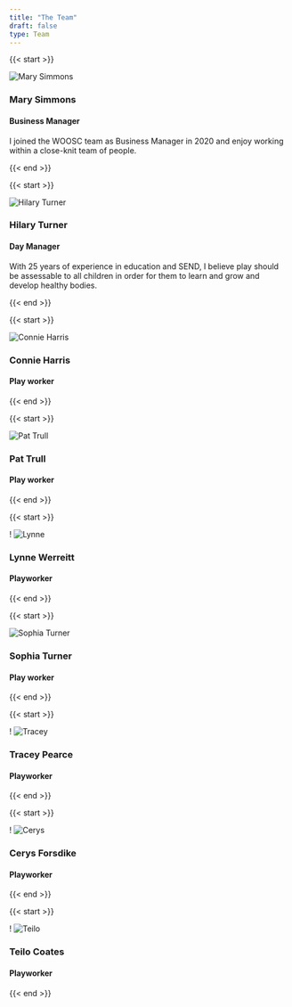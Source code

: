 ```yaml
---
title: "The Team"
draft: false
type: Team
---
```


{{< start >}}

![Mary Simmons](MaryS.png)

### Mary Simmons
#### Business Manager

I joined the WOOSC team as Business Manager in 2020 and enjoy working within a close-knit team of people.

{{< end >}}


{{< start >}}

![Hilary Turner](HilaryT.png)

### Hilary Turner
#### Day Manager

With 25 years of experience in education and SEND,
I believe play should be assessable to all children in order for them to learn and grow
and develop healthy bodies.

{{< end >}}


{{< start >}}

![Connie Harris](ConnieH.png)

### Connie Harris
#### Play worker

{{< end >}}


{{< start >}}

![Pat Trull](PatT.png)

### Pat Trull
#### Play worker

{{< end >}}


{{< start >}}

! ![Lynne](https://github.com/WickwarOutOfSchoolClub/WOOSC-Website/assets/146770670/e1e4330d-a0ca-4645-8991-3ebd31846b33)

### Lynne Werreitt
#### Playworker

{{< end >}}


{{< start >}}

![Sophia Turner](SophiaT.jpg)

### Sophia Turner
#### Play worker

{{< end >}}


{{< start >}}

! ![Tracey](https://github.com/WickwarOutOfSchoolClub/WOOSC-Website/assets/146770670/ac5fbd9b-3052-4ead-9f1c-d438181f21a7)


### Tracey Pearce
#### Playworker 

{{< end >}}


{{< start >}}

! ![Cerys](https://github.com/WickwarOutOfSchoolClub/WOOSC-Website/assets/146770670/385071f2-4ef8-413f-a3d4-ea4d85108ad0)

### Cerys Forsdike
#### Playworker


{{< end >}}


{{< start >}}

! ![Teilo](https://github.com/WickwarOutOfSchoolClub/WOOSC-Website/assets/146770670/5cdc3092-ca93-40f7-ac5f-2a4e3e172e9c)

### Teilo Coates
#### Playworker

{{< end >}}




